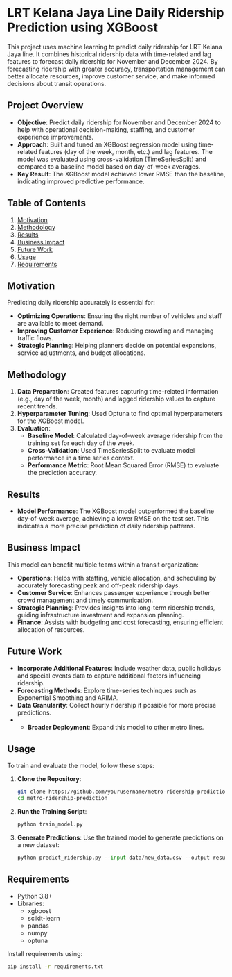 # LRT Kelana Jaya Line Daily Ridership Prediction using XGBoost

This project uses machine learning to predict daily ridership for LRT Kelana Jaya line. It combines historical ridership data with time-related and lag features to forecast daily ridership for November and December 2024. By forecasting ridership with greater accuracy, transportation management can better allocate resources, improve customer service, and make informed decisions about transit operations.

## Project Overview

- **Objective**: Predict daily ridership for November and December 2024 to help with operational decision-making, staffing, and customer experience improvements.
- **Approach**: Built and tuned an XGBoost regression model using time-related features (day of the week, month, etc.) and lag features. The model was evaluated using cross-validation (TimeSeriesSplit) and compared to a baseline model based on day-of-week averages.
- **Key Result**: The XGBoost model achieved lower RMSE than the baseline, indicating improved predictive performance.

## Table of Contents
1. [Motivation](#motivation)
2. [Methodology](#methodology)
3. [Results](#results)
4. [Business Impact](#business-impact)
5. [Future Work](#future-work)
6. [Usage](#usage)
7. [Requirements](#requirements)

## Motivation
Predicting daily ridership accurately is essential for:
- **Optimizing Operations**: Ensuring the right number of vehicles and staff are available to meet demand.
- **Improving Customer Experience**: Reducing crowding and managing traffic flows.
- **Strategic Planning**: Helping planners decide on potential expansions, service adjustments, and budget allocations.

## Methodology

1. **Data Preparation**: Created features capturing time-related information (e.g., day of the week, month) and lagged ridership values to capture recent trends.
2. **Hyperparameter Tuning**: Used Optuna to find optimal hyperparameters for the XGBoost model.
3. **Evaluation**:
   - **Baseline Model**: Calculated day-of-week average ridership from the training set for each day of the week.
   - **Cross-Validation**: Used TimeSeriesSplit to evaluate model performance in a time series context.
   - **Performance Metric**: Root Mean Squared Error (RMSE) to evaluate the prediction accuracy.

## Results

- **Model Performance**: The XGBoost model outperformed the baseline day-of-week average, achieving a lower RMSE on the test set. This indicates a more precise prediction of daily ridership patterns.

## Business Impact

This model can benefit multiple teams within a transit organization:

- **Operations**: Helps with staffing, vehicle allocation, and scheduling by accurately forecasting peak and off-peak ridership days.
- **Customer Service**: Enhances passenger experience through better crowd management and timely communication.
- **Strategic Planning**: Provides insights into long-term ridership trends, guiding infrastructure investment and expansion planning.
- **Finance**: Assists with budgeting and cost forecasting, ensuring efficient allocation of resources.

## Future Work

- **Incorporate Additional Features**: Include weather data, public holidays and special events data to capture additional factors influencing ridership.
- **Forecasting Methods**: Explore time-series techinques such as Exponential Smoothing and ARIMA.
- **Data Granularity**: Collect hourly ridership if possible for more precise predictions.
- - **Broader Deployment**: Expand this model to other metro lines.

## Usage

To train and evaluate the model, follow these steps:

1. **Clone the Repository**:
    ```bash
    git clone https://github.com/yourusername/metro-ridership-prediction.git
    cd metro-ridership-prediction
    ```

2. **Run the Training Script**:
    ```bash
    python train_model.py
    ```

3. **Generate Predictions**:
    Use the trained model to generate predictions on a new dataset:
    ```python
    python predict_ridership.py --input data/new_data.csv --output results/predictions.csv
    ```

## Requirements

- Python 3.8+
- Libraries:
  - xgboost
  - scikit-learn
  - pandas
  - numpy
  - optuna

Install requirements using:
```bash
pip install -r requirements.txt
